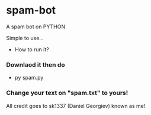 # spam-bot


A spam bot on PYTHON

Simple to use...

- How to run it?


### Downlaod it then do

- py spam.py

### Change your text on "spam.txt" to yours!




All credit goes to sk1337 (Daniel Georgiev) known as me!



